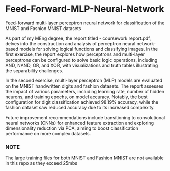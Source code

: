 # Feed-Forward-MLP-Neural-Network
Feed-forward multi-layer perceptron neural network for classification of the MNIST and Fashion MNIST datasets

As part of my MEng degree, the report titled - coursework report.pdf, delves into the construction and analysis of perceptron neural network-based models for solving logical functions and classifying images. In the first exercise, the report explores how perceptrons and multi-layer perceptrons can be configured to solve basic logic operations, including AND, NAND, OR, and XOR, with visualizations and truth tables illustrating the separability challenges.

In the second exercise, multi-layer perceptron (MLP) models are evaluated on the MNIST handwritten digits and fashion datasets. The report assesses the impact of various parameters, including learning rate, number of hidden neurons, and training epochs, on model accuracy. Notably, the best configuration for digit classification achieved 98.19% accuracy, while the fashion dataset saw reduced accuracy due to its increased complexity.

Future improvement recommendations include transitioning to convolutional neural networks (CNNs) for enhanced feature extraction and exploring dimensionality reduction via PCA, aiming to boost classification performance on more complex datasets.

### NOTE ###
The large training files for both MNIST and Fashion MNIST are not available in this repo as they exceed 25mbs
